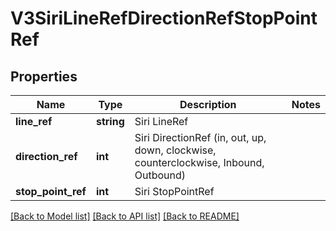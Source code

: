 # V3SiriLineRefDirectionRefStopPointRef

## Properties
Name | Type | Description | Notes
------------ | ------------- | ------------- | -------------
**line_ref** | **string** | Siri LineRef | 
**direction_ref** | **int** | Siri DirectionRef  (in, out, up, down, clockwise, counterclockwise, Inbound, Outbound) | 
**stop_point_ref** | **int** | Siri StopPointRef | 

[[Back to Model list]](../README.md#documentation-for-models) [[Back to API list]](../README.md#documentation-for-api-endpoints) [[Back to README]](../README.md)


